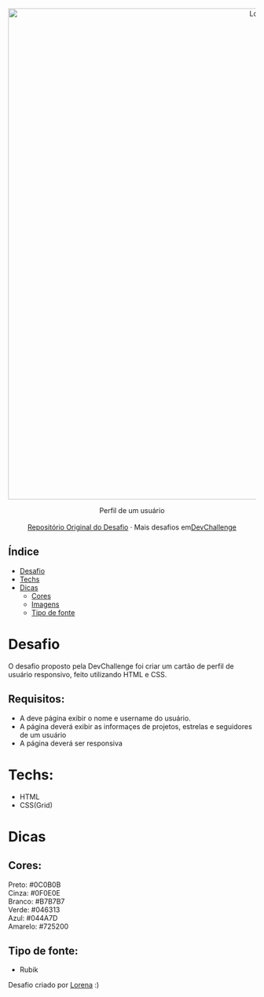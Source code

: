<br />
<p align="center">
    <img src="https://i.ibb.co/Pr8wRn4/profile.gif" alt="Logo" width="1000">
 <br />
  <p align="center">
     Perfil de um usuário
       <br />
    <br />
    <a href="https://github.com/devchallenge-io/profile-component">Repositório Original do Desafio</a>
    ·
    Mais desafios em<a href="https://www.devchallenge.com.br/">DevChallenge</a>
  </p>
</p>

## Índice
* [Desafio](#desafio)
* [Techs](#techs)
* [Dicas](#dicas)  
  * [Cores](#cores)
  * [Imagens](#imagens)
  * [Tipo de fonte](#tipo-de-fonte)

# Desafio
O desafio proposto pela DevChallenge foi criar um cartão de perfil de usuário responsivo, feito utilizando HTML e CSS.

## Requisitos:
- A deve página exibir o nome e username do usuário.<br>
- A página deverá exibir as informaçes de projetos, estrelas e seguidores de um usuário<br>
- A página deverá ser responsiva

# Techs: 
- HTML
- CSS(Grid)

# Dicas

## Cores:
Preto: #0C0B0B<br>
Cinza: #0F0E0E<br>
Branco: #B7B7B7<br>
Verde: #046313<br>
Azul: #044A7D<br>
Amarelo: #725200<br>

## Tipo de fonte:
- Rubik

Desafio criado por  <a href="https://www.linkedin.com/in/lorenagmontes/">Lorena</a> :)
